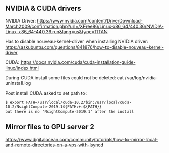 ## NVIDIA & CUDA drivers

NVIDIA Driver:
https://www.nvidia.com/content/DriverDownload-March2009/confirmation.php?url=/XFree86/Linux-x86_64/440.36/NVIDIA-Linux-x86_64-440.36.run&lang=us&type=TITAN

Has to disable nouveau-kernel-driver when installing NVIDIA driver:
https://askubuntu.com/questions/841876/how-to-disable-nouveau-kernel-driver

CUDA:
https://docs.nvidia.com/cuda/cuda-installation-guide-linux/index.html

During CUDA install some files could not be deleted:
cat /var/log/nvidia-uninstall.log

Post install CUDA asked to set path to:
```
$ export PATH=/usr/local/cuda-10.2/bin:/usr/local/cuda-10.2/NsightCompute-2019.1${PATH:+:${PATH}}
but there is no 'NsightCompute-2019.1' after the install
```

## Mirror files to GPU server 2

https://www.digitalocean.com/community/tutorials/how-to-mirror-local-and-remote-directories-on-a-vps-with-lsyncd

